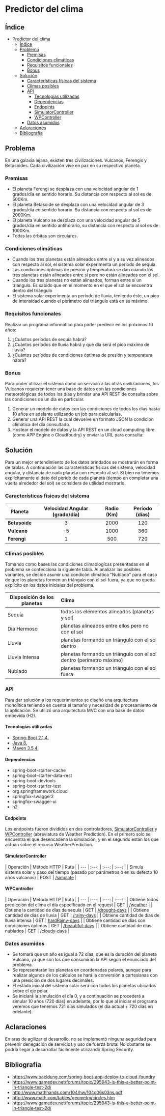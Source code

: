 # Predictor del clima

## Índice
- [Predictor del clima](#predictor-del-clima)
  - [Índice](#%C3%ADndice)
  - [Problema](#problema)
    - [Premisas](#premisas)
    - [Condiciones climáticas](#condiciones-clim%C3%A1ticas)
    - [Requisitos funcionales](#requisitos-funcionales)
    - [Bonus](#bonus)
  - [Solución](#soluci%C3%B3n)
    - [Características físicas del sistema](#caracter%C3%ADsticas-f%C3%ADsicas-del-sistema)
    - [Climas posibles](#climas-posibles)
    - [API](#api)
      - [Tecnologías utilizadas](#tecnolog%C3%ADas-utilizadas)
      - [Dependencias](#dependencias)
      - [Endpoints](#endpoints)
      - [SimulatorController](#simulatorcontroller)
      - [WPController](#wpcontroller)
    - [Datos asumidos](#datos-asumidos)
  - [Aclaraciones](#aclaraciones)
  - [Bibliografía](#bibliograf%C3%ADa)

## Problema

En una galaxia lejana, existen tres civilizaciones. Vulcanos, Ferengis y Betasoides. Cada
civilización vive en paz en su respectivo planeta.

### Premisas
* El planeta Ferengi se desplaza con una velocidad angular de 1 grados/día en sentido
horario. Su distancia con respecto al sol es de 500Km.
* El planeta Betasoide se desplaza con una velocidad angular de 3 grados/día en sentido
horario. Su distancia con respecto al sol es de 2000Km.
* El planeta Vulcano se desplaza con una velocidad angular de 5 grados/día en sentido
anti­horario, su distancia con respecto al sol es de 1000Km.
* Todas las órbitas son circulares. 

### Condiciones climáticas
* Cuando los tres planetas están alineados entre sí y a su vez alineados con respecto al sol, el
sistema solar experimenta un período de sequía.
* Las condiciones óptimas de presión y temperatura se dan cuando los tres planetas están
alineados entre sí pero no están alineados con el sol.
* Cuando los tres planetas no están alineados, forman entre sí un triángulo. Es sabido que en el momento en el que el sol se encuentra dentro del triángulo 
* El sistema solar experimenta un
período de lluvia, teniendo éste, un pico de intensidad cuando el perímetro del triángulo está en
su máximo.

### Requisitos funcionales
Realizar un programa informático para poder predecir en los próximos 10 años:
1. ¿Cuántos períodos de sequía habrá?
2. ¿Cuántos períodos de lluvia habrá y qué día será el pico máximo de lluvia?
3. ¿Cuántos períodos de condiciones óptimas de presión y temperatura habrá?

### Bonus
Para poder utilizar el sistema como un servicio a las otras civilizaciones, los Vulcanos requieren
tener una base de datos con las condiciones meteorológicas de todos los días y brindar una API
REST de consulta sobre las condiciones de un día en particular.

1. Generar un modelo de datos con las condiciones de todos los días hasta 10 años en adelante
utilizando un job para calcularlas.
2. Generar una API REST la cual devuelve en formato JSON la condición climática del día
consultado.
3. Hostear el modelo de datos y la API REST en un cloud computing libre (como APP Engine o
Cloudfoudry) y enviar la URL para consulta:

## Solución
Para un mejor entendimiento de los datos brindados se mostrarán en forma de tablas. A continuación las características físicas del sistema, velocidad angular, y distancia de cada planeta con respecto al sol. Si bien no tenemos explícitamente el dato del perído de cada planeta (tiempo en completar una vuelta alrededor del sol) se considera de utilidad mostrarlo.

### Características físicas del sistema
| Planeta | Velocidad Angular (grado/día)| Radio (Km) | Período (días) |
| --- | :---: | :---: | :---: |
| **Betasoide** | 3 | 2000 | 120 |
| **Vulcano** | -5 | 1000 | 360 | 
| **Ferengi** | 1 | 500 | 720 |

### Climas posibles

Tomando como bases las condiciones climaologícas presentadas en el problema se confecciona la siguiente tabla. Al analizar las posibles variantes, se decide asumir una condicón climática "Nublado" para el caso de que los planetas formen un triángulo con el sol fuera, ya que no queda explícito en los datos iniciales del problema.

| Disposición de los planetas | Clima | 
| --- | :--- |
| Sequía | todos los elementos alineados (planetas y sol) |
|Día Hermoso | planetas alineados entre ellos pero no con el sol | 
| Lluvia | planetas formando un triángulo con el sol dentro |
| Lluvia Intensa | planetas formando un triángulo con el sol dentro (perímetro máximo) |
| Nublado | planetas formando un triángulo con el sol fuera |

### API
Para dar solución a los requerimientos se diseñó una arquitectura monolítica teniendo en cuenta el tamaño y necesidad de procesamiento de la aplicación. Se utilizó una arquitectura MVC con una base de datos embevida (H2).

#### Tecnologías utilizadas
* [Spring-Boot 2.1.4.][spring]
* [Java 8.][java]
* [Maven 3.5.4.][maven]

#### Dependencias
* spring-boot-starter-cache
* spring-boot-starter-data-rest
* spring-boot-devtools
* spring-boot-starter-test
* org.springframework.cloud
* springfox-swagger2
* springfox-swagger-ui
* h2
  
#### Endpoints
Los endpoints fueron divididos en dos controladores, [SimulatorController][simulator-service] y [WPController][wp-service] (abreviatura de Weather Prediction). En el primero solo se encuentra el que desencadena la simulación, y en el segundo están los que actúan sobre el recurso WeatherPrediction.

#### SimulatorController
| Operación | Método HTTP | Ruta |
| --- | :---: | :---: | :---: |
| Simula sistema solar y paso del tiempo (pasado por parámetros o en su defecto 10 años vulcanos) | POST | [/simulate][simulate] |
 
#### WPController
| Operación | Método HTTP | Ruta |
| --- | :---: | :---: | :---: |
| Obtiene todos predicción del clima el día específicado en el request | GET | [/weather][weather] |
| Obtiene la cantidad de días de sequía | GET | [/drought-days][drought-days] |
| Obtiene cantidad de días de lluvia | GET | [/rainy-days][rainy-days] |
| Obtiene cantidad de días de lluvia intensa | GET | [hardRainy-days][hardRainy-days] |
| Obtiene cantidad de días con condiciones óptimas | GET | [/beautiful-days][beautiful-days] |
| Obtiene cantidad de días nublados | GET | [/cloudy-days][cloudy-days] |

### Datos asumidos
* Se tomará que un año es igual a 72 días, que es la duración del planeta Vulcano, ya que son los que consumirán la API según el enunciado del problema.
* Se representarán los planetas en coordenadas polares, aunque para realizar algunos de los cálculos se hará la conversión a cartesianas con una presición de dos lugares decimáles.
* El estado inicial del sistema solar será con todos los planetas ubicados sobre el eje polar.
* Se iniciará la simulación el día 0, y a continuación se procederá a simular 10 años (720 días) en adelante, por lo que al iniciar el programa veremos que tenemos 721 días simulados (el día actual + 720 días en edelante).

## Aclaraciones
En aras de agilizar el desarrollo, no se implementó ninguna seguridad para prevenir denegación de servicios y uso de fuerza bruta. No obstante se podría llegar a desarrollar fácilmente utilizando Spring Security. 

## Bibliografía
* https://www.baeldung.com/spring-boot-app-deploy-to-cloud-foundry
* https://www.gamedev.net/forums/topic/295943-is-this-a-better-point-in-triangle-test-2d/
* http://www.mathhands.com/104/hw/104c06s03ns.pdf
* http://www.math.com/tables/geometry/circles.htm
* https://www.gamedev.net/forums/topic/295943-is-this-a-better-point-in-triangle-test-2d/

[spring]:https://spring.io/projects/spring-boot
[maven]:https://maven.apache.org
[java]:https://www.java.com/es/download/faq/java8.xml
[simulator-service]:sdsds
[wp-service]:dsds
[simulate]:asdasd
[weather]:asdsa
[drought-days]:dsds
[rainy-days]:hjsd
[hardRainy-days]:jhsdjsd
[beautiful-days]:kajsdksad
[cloudy-days]:jashdj